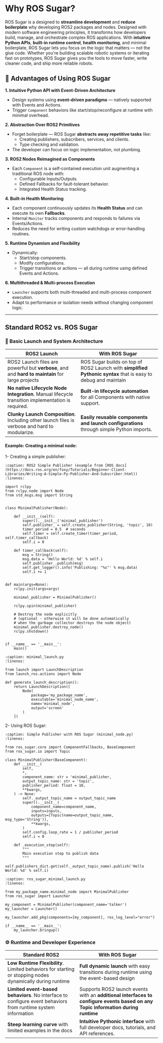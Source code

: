 # Why ROS Sugar?

ROS Sugar is a designed to **streamline development** and **reduce boilerplate** why developing ROS2 packages and nodes. Designed with modern software engineering principles, it transforms how developers build, manage, and orchestrate complex ROS applications. With **intuitive Python APIs**, **built-in runtime control**, **health monitoring**, and minimal boilerplate, ROS Sugar lets you focus on the logic that matters — not the glue code. Whether you're building scalable robotic systems or iterating fast on prototypes, ROS Sugar gives you the tools to move faster, write cleaner code, and ship more reliable robots.


## 🚀 Advantages of Using ROS Sugar

**1. Intuitive Python API with Event-Driven Architecture**
- Design systems using **event-driven paradigms** — natively supported with Events and Actions.
- Trigger `Component` behaviors like start/stop/reconfigure at runtime with minimal overhead.


**2. Abstraction Over ROS2 Primitives**
- Forget boilerplate — ROS Sugar **abstracts away repetitive tasks** like:
  - Creating publishers, subscribers, services, and clients.
  - Type checking and validation.
- The developer can focus on logic implementation, not plumbing.


**3. ROS2 Nodes Reimagined as Components**
- Each `Component` is a self-contained execution unit augmenting a traditional ROS node with:
  - Configurable Inputs/Outputs.
  - Defined Fallbacks for fault-tolerant behavior.
  - Integrated Health Status tracking.


**4. Built-in Health Monitoring**
- Each component continuously updates its **Health Status** and can execute its own **Fallbacks**.
- Internal `Monitor` tracks components and responds to failures via Events/Actions.
- Reduces the need for writing custom watchdogs or error-handling routines.


**5. Runtime Dynamism and Flexibility**
- Dynamically:
  - Start/stop components.
  - Modify configurations.
  - Trigger transitions or actions — all during runtime using defined Events and Actions.


**6. Multithreaded & Multi-process Execution**
- `Launcher` supports both multi-threaded and multi-process component execution.
- Adapt to performance or isolation needs without changing component logic.

---

## Standard ROS2 vs. ROS Sugar


### 🔧 Basic Launch and System Architecture

| **ROS2 Launch** | **With ROS Sugar** |
|------------------|----------------|
| ROS2 Launch files are powerful but **verbose**, and and **hard to maintain** for large projects | ROS Sugar builds on top of ROS2 Launch with **simplified Pythonic syntax** that is easy to debug and maintain |
| **No native Lifecycle Node Integration**. Manual lifecycle transition implementation is required. | **Built-in lifecycle automation** for all Components with native support. |
| **Clunky Launch Composition**. Including other launch files is verbose and hard to modularize. | **Easily reusable components and launch configurations** through simple Python imports. |

#### Example: Creating a minimal node:

1- Creating a simple publisher:


```{code-block} python
:caption: ROS2 Simple Publisher (example from [ROS docs](https://docs.ros.org/en/foxy/Tutorials/Beginner-Client-Libraries/Writing-A-Simple-Py-Publisher-And-Subscriber.html))
:linenos:

import rclpy
from rclpy.node import Node
from std_msgs.msg import String


class MinimalPublisher(Node):

    def __init__(self):
        super().__init__('minimal_publisher')
        self.publisher_ = self.create_publisher(String, 'topic', 10)
        timer_period = 0.5  # seconds
        self.timer = self.create_timer(timer_period, self.timer_callback)
        self.i = 0

    def timer_callback(self):
        msg = String()
        msg.data = 'Hello World: %d' % self.i
        self.publisher_.publish(msg)
        self.get_logger().info('Publishing: "%s"' % msg.data)
        self.i += 1


def main(args=None):
    rclpy.init(args=args)

    minimal_publisher = MinimalPublisher()

    rclpy.spin(minimal_publisher)

    # Destroy the node explicitly
    # (optional - otherwise it will be done automatically
    # when the garbage collector destroys the node object)
    minimal_publisher.destroy_node()
    rclpy.shutdown()


if __name__ == '__main__':
    main()
```

```{code-block} python
:caption: minimal_launch.py
:linenos:

from launch import LaunchDescription
from launch_ros.actions import Node

def generate_launch_description():
    return LaunchDescription([
        Node(
            package='my_package_name',
            executable='minimal_node_name',
            name='minimal_node',
            output='screen'
        )
    ])
```


2- Using ROS Sugar:


```{code-block} python
:caption: Simple Publisher with ROS Sugar (minimal_node.py)
:linenos:

from ros_sugar.core import ComponentFallbacks, BaseComponent
from ros_sugar.io import Topic

class MinimalPublisher(BaseComponent):
    def __init__(
        self,
        *,
        component_name: str = 'minimal_publisher,
        output_topic_name: str = 'topic',
        publisher_period: float = 10,
        **kwargs,
    ) -> None:
        self._output_topic_name = output_topic_name
        super().__init__(
            component_name=component_name,
            inputs=inputs,
            outputs=[Topic(name=output_topic_name, msg_type='String')],
            **kwargs,
        )
        self.config.loop_rate = 1 / publisher_period
        self.i = 0

    def _execution_step(self):
        """
        Main execution step to publish data
        """
        self.publishers_dict.get(self._output_topic_name).publish('Hello World: %d' % self.i)
```

```{code-block} python
:caption: ros_sugar_minimal_launch.py
:linenos:

from my_package_name.minimal_node import MinimalPublisher
from ros_sugar import Launcher

my_component = MinimalPublisher(component_name='talker')
my_launcher = Launcher()

my_launcher.add_pkg(components=[my_component], ros_log_level="error")

if __name__ == '__main__':
    my_launcher.bringup()
```

### ⚙️ Runtime and Developer Experience

| **Standard ROS2** | **With ROS Sugar** |
|------------------|----------------|
| **Low Runtime Flexibility**. Limited behaviors for starting or stopping nodes dynamically during runtime | **Full dynamic launch** with easy transitions during runtime using the event-based design |
| **Limited event-based behaviors**. No interface to configure event behaviors from runtime system information | Supports ROS2 launch events with an **additional interfaces to configure events based on any Topic information during runtime** |
| **Steep learning curve** with limited examples in the docs | **Intuitive Pythonic interface** with full developer docs, tutorials, and API references. |
